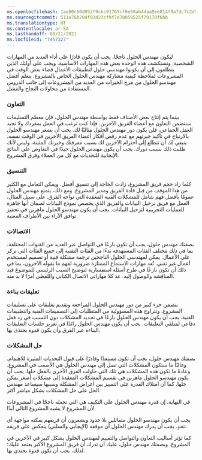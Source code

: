 ```yaml
---
ms.openlocfilehash: 1ae80c60d052f9cbc91769cf0e60ab4daa9ee814f9a7dc7c2d5ca03621906669
ms.sourcegitcommit: 511a76b204f93d23cf9f7a70059525f79170f6bb
ms.translationtype: HT
ms.contentlocale: ar-SA
ms.lasthandoff: 08/11/2021
ms.locfileid: "7457327"
---
```

ليكون مهندس الحلول ناجحًا، يجب أن يكون قادرًا على أداء العديد من المهارات الشخصية.
وتستكشف هذه الوحدة بعض هذه المهارات الأساسية.
ويجب على أولئك الذين يتطلعون إلى أن يكونوا مهندسي حلول لتطبيقات الأعمال قضاء بعض الوقت في المشروعات لملاحظة كيفية مشاركة مهندس الحلول الخاص بالمشروع. يتعلم أفضل مهندسو الحلول من مزج الخبرات من العديد من المشروعات إلى جانب الدروس المستفادة من محاولات النجاح والفشل.

### <a name="collaboration"></a>التعاون

بينما يتم إنتاج بعض الأصناف فقط بواسطة مهندس الحلول، فإن معظم التسليمات ستتضمن التعاون مع أعضاء الفريق الآخرين. فإذا كنت ترغب في العمل بمفردك ولا تجيد العمل الجماعي، فلن يكون دور مهندس الحلول مثاليًا لك. يجب أن يشعر مهندسو الحلول بالارتياح في تأكيد خبرتهم مع عدم رفض أفكار أعضاء الفريق الآخرين في الوقت نفسه. ينبغي لك أن تتطلع إلى احترام الآخرين لك بسبب معرفتك وخبرتك المثبتة، وليس لأنك طلبت ذلك بسبب دورك. يجب أن يكون مهندس الحلول جيدًا في التفاوض على النتائج الإيجابية للتحديات مع كل من العملاء وفرق المشروع.

### <a name="coordination"></a>التنسيق

كلما زاد حجم فريق المشروع، زادت الحاجة إلى تنسيق أفضل. ويمكن التعامل مع الكثير من هذا الموقف من قِبل قادة الفريق ومدير المشروع. ومع ذلك، يتمتع مهندس الحلول عمومًا بأفضل فهم شامل للمشكلات الفنية المعقدة التي تواجه الفرق. على سبيل المثال، العمل مع فريق ترحيل البيانات والفريق الذي يخصص نموذج البيانات لضمان أنها جاهزة للعمليات التجريبية لترحيل البيانات. يجب أن يكون مهندسو الحلول ماهرين في تحفيز توافق الآراء بين الأطراف المعنية.

### <a name="communication"></a>الاتصالات

بصفتك مهندس حلول، يجب أن تكون بارعًا في التواصل عبر العديد من القنوات المختلفة، بما في ذلك مختلف الفئات المستهدفة بدءًا من الفئات التقنية إلى جميع الفئات التي تركز على الأعمال. يمكن لمهندسي الحلول الناجحين ترجمة مشكلة فنية أو تصميم لمستخدم أعمال غير تقني. تُعد مهارات الاستماع الممتازة ضرورية لفهم ما يقوله الآخرون، بما في ذلك أن تكون بارعًا في طرح أسئلة استفسارية لتوضيح السبب الرئيسي للموضوع قيد المناقشة والوصول إليه. عد كلا مهاراتي الاتصال الكتابي واللفظي أمرًا لا بد منه.

### <a name="constructive-feedback"></a>تعليقات بناءة

يتضمن جزء كبير من دور مهندس الحلول المراجعة وتقديم تعليقات على تسليمات المشروع. وتتراوح هذه المسؤولية من المتطلبات إلى التصميمات الفنية والتطبيقات الفنية. يجب أن يكون مهندس الحلول بارعًا في تحديد المشكلات دون التسبب في رد فعل دفاعي لمتلقي التعليقات.
يجب أن يكون مهندس الحلول رائدًا في تعزيز جلسات التعليقات البناءة عبر الفرق وأن يكون قدوة يحتذى بها.

### <a name="problem-solving"></a>حل المشكلات

بصفتك مهندس حلول، يجب أن تكون مستعدًا وقادرًا على قبول التحديات المثيرة للاهتمام. وغالبًا ما ستكون المشكلات التي تصل إلى مهندس الحلول هي الأصعب في المشروع. وعادةً ما تكون هذه المشكلات هي تلك التي حاولت الفرق الأخرى بالفعل حلها. يجب أن يكون مهندسو الحلول ماهرين في تقسيم المشكلات المعقدة إلى مشكلات أصغر يمكن حلها. كما أن امتلاك القدرة على التمييز بين أعراض المشكلة وسببها سيساعد مهندس الحل على حل المشكلات بشكل مباشر أكثر.

في النهاية، إن قدرة مهندس الحلول على التكيف هي التي تجعله ناجحًا في المشروعات لأن المشروع لا يشبه المشروع التالي أبدًا.

يجب أن يكون مهندسو الحلول متفائلين بلا حدود ويشعرون أن فريقهم يمكنه مواجهة أي تحدٍ. يجب أن يدرك مهندس الحلول أن موقفه (الإيجابي والسلبي) ينعكس على فريقه.

كما تؤثر أساليب التعاون والتواصل والتقييم لمهندس الحلول بشكل كبير في الآخرين في المشروع. وبصفتك مهندس حلول، عليك أن تدرك أن فريق المشروع الأكبر يعتمد عليك؛ لذلك، يجب أن تكون قدوة يحتذى بها.
